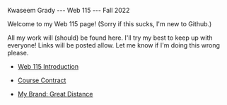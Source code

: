 Kwaseem Grady --- Web 115 --- Fall 2022

Welcome to my Web 115 page! (Sorry if this sucks, I'm new to Github.)

All my work will (should) be found here. I'll try my best to keep up with everyone! Links will
be posted allow. Let me know if I'm doing this wrong please.

+ [Web 115 Introduction](https://kgrady689.github.io/index/web115/intro/introduction.html)

+ [Course Contract](https://kgrady689.github.io/index/web115/coursecontract.html)

+ [My Brand: Great Distance](https://kgrady689.github.io/index/web115/greatdistance/home.htm)
